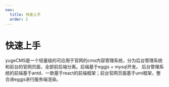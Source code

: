 ```yaml
---
nav:
  title: 快速上手
  order: 2
---
```


# 快速上手

yugeCMS是一个轻量级的可应用于官网的cms内容管理系统，分为后台管理系统和前台的官网页面，全部前后端分离。后端基于eggjs + mysql开发。 后台管理系统的前端基于antd、一款基于react的前端框架；前台官网页面基于umi框架，整合进eggjs进行服务端渲染。
